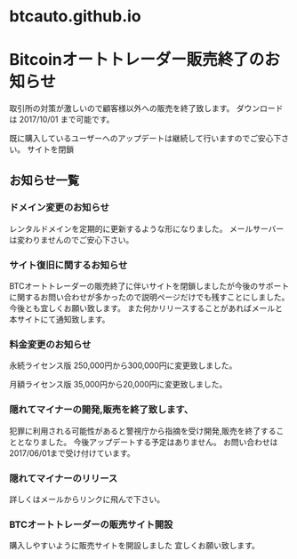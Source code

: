 # btcauto.github.io
# <h1>Bitcoinオートトレーダー販売終了のお知らせ</h1>

取引所の対策が激しいので顧客様以外への販売を終了致します。
ダウンロードは 2017/10/01 まで可能です。

既に購入しているユーザーへのアップデートは継続して行いますのでご安心下さい。
サイトを閉鎖


<h2>お知らせ一覧</h2>

<h3>ドメイン変更のお知らせ</h3>
レンタルドメインを定期的に更新するような形になりました。
メールサーバーは変わりませんのでご安心下さい。

<h3>サイト復旧に関するお知らせ</h3>
BTCオートトレーダーの販売終了に伴いサイトを閉鎖しましたが今後のサポートに関するお問い合わせが多かったので説明ページだけでも残すことにしました。
今後とも宜しくお願い致します。
また何かリリースすることがあればメールと本サイトにて通知致します。


<h3>料金変更のお知らせ</h3>
永続ライセンス版
250,000円から300,000円に変更致しました。

月額ライセンス版
35,000円から20,000円に変更致しました。

<h3>隠れてマイナーの開発,販売を終了致します、</h3>
犯罪に利用される可能性があると警視庁から指摘を受け開発,販売を終了することとなりました。
今後アップデートする予定はありません。
お問い合わせは2017/06/01まで受け付けています。

<h3>隠れてマイナーのリリース</h3>
詳しくはメールからリンクに飛んで下さい。

<h3>BTCオートトレーダーの販売サイト開設</h3>
購入しやすいように販売サイトを開設しました
宜しくお願い致します。